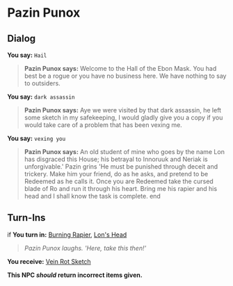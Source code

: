 # Pazin Punox



## Dialog

**You say:** `Hail`



>**Pazin Punox says:** Welcome to the Hall of the Ebon Mask. You had best be a rogue or you have no business here. We have nothing to say to outsiders.

**You say:** `dark assassin`



>**Pazin Punox says:** Aye we were visited by that dark assassin, he left some sketch in my safekeeping, I would gladly give you a copy if you would take care of a problem that has been vexing me.

**You say:** `vexing you`



>**Pazin Punox says:** An old student of mine who goes by the name Lon has disgraced this House; his betrayal to Innoruuk and Neriak is unforgivable.' Pazin grins 'He must be punished through deceit and trickery. Make him your friend, do as he asks, and pretend to be Redeemed as he calls it. Once you are Redeemed take the cursed blade of Ro and run it through his heart. Bring me his rapier and his head and I shall know the task is complete.
end

## Turn-Ins





if **You turn in:** [Burning Rapier](/item/7041), [Lon's Head](/item/9438)


>*Pazin Punox laughs. 'Here, take this then!'*


 **You receive:**  [Vein Rot Sketch](/item/24095) 

**This NPC *should* return incorrect items given.**






